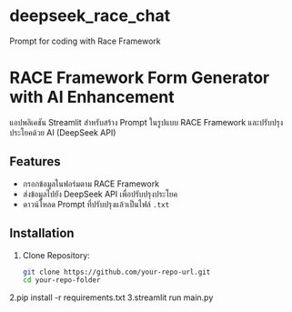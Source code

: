 # deepseek_race_chat
Prompt for coding with Race Framework
# RACE Framework Form Generator with AI Enhancement

แอปพลิเคชัน Streamlit สำหรับสร้าง Prompt ในรูปแบบ RACE Framework และปรับปรุงประโยคด้วย AI (DeepSeek API)

## Features
- กรอกข้อมูลในฟอร์มตาม RACE Framework
- ส่งข้อมูลไปยัง DeepSeek API เพื่อปรับปรุงประโยค
- ดาวน์โหลด Prompt ที่ปรับปรุงแล้วเป็นไฟล์ `.txt`

## Installation
1. Clone Repository:
   ```bash
   git clone https://github.com/your-repo-url.git
   cd your-repo-folder
2.pip install -r requirements.txt
3.streamlit run main.py
